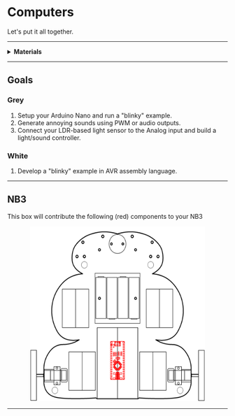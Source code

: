 # Computers

Let's put it all together.

----

<details><summary><b>Materials</b></summary><p>

Contents|Description| # |Data|Link|
:-------|:----------|:-:|:--:|:--:|
Microcontroller|Arduino Nano (rev.3)|1|[-D-](_data/datasheets/arduino_nano_rev3.pdf)|[-L-](https://uk.farnell.com/arduino/a000005/arduino-nano-evaluation-board/dp/1848691)
Piezo Buzzer|Piezoelectric speaker/buzzer|1|[-D-](_data/datasheets/piezo_buzzer.pdf)|[-L-](https://uk.farnell.com/kingstate/kpeg110/piezo-transducer/dp/1193641)
Cable (MiniUSB-1m)|Mini-USB to Type-A cable (1 m)|1|-|[-L-](https://uk.farnell.com/molex/88732-8602/usb-cable-2-0-plug-plug-1m/dp/1221071)

</p></details>

----

## Goals

### Grey

1. Setup your Arduino Nano and run a "blinky" example.
2. Generate annoying sounds using PWM or audio outputs.
3. Connect your LDR-based light sensor to the Analog input and build a light/sound controller.

### White

1. Develop a "blinky" example in AVR assembly language.


----

## NB3

This box will contribute the following (red) components to your NB3

<p align="center">
<img src="_data/images/NB3_computers.png" alt="NB3 stage" width="400" height="400">
<p>

----
